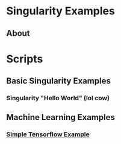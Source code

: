 # Singularity Examples

## About

# Scripts

## Basic Singularity Examples
### Singularity "Hello World" (lol cow)

## Machine Learning Examples
### [Simple Tensorflow Example](Tensorflow-Example)
